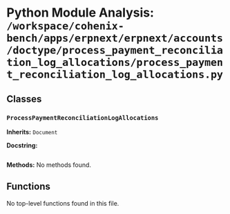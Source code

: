 # Python Module Analysis: `/workspace/cohenix-bench/apps/erpnext/erpnext/accounts/doctype/process_payment_reconciliation_log_allocations/process_payment_reconciliation_log_allocations.py`

## Classes

### `ProcessPaymentReconciliationLogAllocations`
**Inherits:** `Document`


**Docstring:**
```

```

**Methods:**
No methods found.




## Functions

No top-level functions found in this file.
